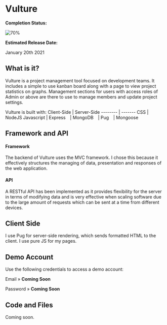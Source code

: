 # Vulture

**Completion Status:** 

![70%](https://progress-bar.dev/70)

**Estimated Release Date:**

January 20th 2021

## What is it?
Vulture is a project management tool focused on development teams. It includes a simple to use kanban board along with a page to view project statistics on graphs. Management sections for users with access roles of Admin or above are there to use to manage members and update project settings.

Vulture is built with:
Client-Side | Server-Side
-------- | -------
CSS | NodeJS
Javascript | Express
⠀| MongoDB
⠀| Pug
⠀| Mongoose

## Framework and API
#### Framework
The backend of Vulture uses the MVC framework. I chose this because it effectively structures the managing of data, presentation and responses of the web application.

#### API
A RESTful API has been implemented as it provides flexibility for the server in terms of modifying data and is very effective when scaling software due to the large amount of requests which can be sent at a time from different devices.

## Client Side
I use Pug for server-side rendering, which sends formatted HTML to the client. I use pure JS for my pages.

## Demo Account
Use the following credentials to access a demo account:

Email » **Coming Soon**

Password » **Coming Soon**

## Code and Files
Coming soon.


